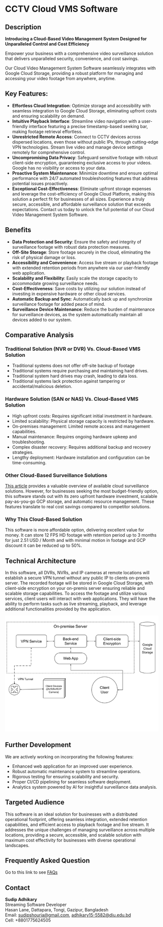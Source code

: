 # CCTV Cloud VMS Software

## Description
**Introducing a Cloud-Based Video Management System Designed for Unparalleled Control and Cost Efficiency**

Empower your business with a comprehensive video surveillance solution that delivers unparalleled security, convenience, and cost savings.

Our Cloud Video Management System Software seamlessly integrates with Google Cloud Storage, providing a robust platform for managing and accessing your video footage from anywhere, anytime.

## Key Features:
 - **Effortless Cloud Integration**: Optimize storage and accessibility with seamless integration to Google Cloud Storage, eliminating upfront costs and ensuring scalability on demand.
 - **Intuitive Playback Interface**: Streamline video navigation with a user-friendly interface featuring a precise timestamp-based seeking bar, making footage retrieval effortless.
 - **Unrestricted Remote Access**: Connect to CCTV devices across dispersed locations, even those without public IPs, through cutting-edge VPN technologies. Stream live video and manage device settings remotely for comprehensive control.
 - **Uncompromising Data Privacy**: Safeguard sensitive footage with robust client-side encryption, guaranteeing exclusive access to your videos. Google has no visibility or access to your data.
 - **Proactive System Maintenance**: Minimize downtime and ensure optimal performance with 24/7 automated troubleshooting features that address potential issues proactively.
 - **Exceptional Cost-Effectiveness**: Eliminate upfront storage expenses and leverage the cost-efficiency of Google Cloud Platform, making this solution a perfect fit for businesses of all sizes.
Experience a truly secure, accessible, and affordable surveillance solution that exceeds expectations. Contact us today to unlock the full potential of our Cloud Video Management System Software.

## Benefits
- **Data Protection and Security**: Ensure the safety and integrity of surveillance footage with robust data protection measures.
- **Off-Site Storage**: Store footage securely in the cloud, eliminating the risk of physical damage or loss.
- **Accessibility and Convenience**: Access live stream or playback footage with extended retention periods from anywhere via our user-friendly web application.
- **Scalability and Flexibility**: Easily scale the storage capacity to accommodate growing surveillance needs.
- **Cost-Effectiveness**: Save costs by utilizing our solution instead of investing in expensive hardware or other cloud services.
- **Automatic Backup and Sync**: Automatically back up and synchronize surveillance footage for added peace of mind.
- **Surveillance Device Maintenance**: Reduce the burden of maintenance for surveillance devices, as the system automatically maintain all devices added to our system.

## Comparative Analysis
### Traditional Solution (NVR or DVR) Vs. Cloud-Based VMS Solution
- Traditional systems does not offer off-site backup of footage
- Traditional systems require purchasing and maintaining hard drives.
- Traditional system hard drives may crash, leading to data loss.
- Traditional systems lack protection against tampering or accidental/malicious deletion.

### Hardware Solution (SAN or NAS) Vs. Cloud-Based VMS Solution
 - High upfront costs: Requires significant initial investment in hardware.
 - Limited scalability: Physical storage capacity is restricted by hardware.
 - On-premises management: Limited remote access and management capabilities.
 - Manual maintenance: Requires ongoing hardware upkeep and troubleshooting.
 - Complex disaster recovery: Requires additional backup and recovery strategies.
 - Lengthy deployment: Hardware installation and configuration can be time-consuming.

### Other Cloud-Based Surveillance Solutions
[This article](https://solink.com/resources/cloud-based-video-surveillance-systems/) provides a valuable overview of available cloud surveillance solutions. However, for businesses seeking the most budget-friendly option, this software stands out with its zero upfront hardware investment, scalable pay-as-you-go GCP storage, and automatic resource management. These features translate to real cost savings compared to competitor solutions.

### Why This Cloud-Based Solution
This software is more affordable option, delivering excellent value for money. It can store 12 FPS HD footage with retention period up to 3 months for just 2.51 USD / Month and with minimal motion in footage and GCP discount it can be reduced up to 50%.

## Technical Architecture
In this software, all DVRs, NVRs, and IP cameras at remote locations will establish a secure VPN tunnel without any public IP to clients on-premis server. The recorded footage will be stored in Google Cloud Storage, with client-side encryption on your on-premis server ensuring reliable and scalable storage capabilities. To access the footage and utilize various services, client users will interact with web applications. They will have the ability to perform tasks such as live streaming, playback, and leverage additional functionalities provided by the application.

![Technical Architecture](Architecture.png)

## Further Development
We are actively working on incorporating the following features:
- Enhanced web application for an improved user experience.
- Robust automatic maintenance system to streamline operations.
- Rigorous testing for ensuring scalability and security.
- Proper CI/CD pipelining for seamless software deployment.
- Analytics system powered by AI for insightful surveillance data analysis.

## Targeted Audience
This software is an ideal solution for businesses with a distributed operational footprint, offering seamless integration, extended retention capabilities, and efficient access to playback footage and live stream. It addresses the unique challenges of managing surveillance across multiple locations, providing a secure, accessible, and scalable solution with maximum cost effectivity for businesses with diverse operational landscapes.

## Frequently Asked Question
Go to this link to see [FAQs](FAQs.md)

## Contact
**Sudip Adhikary**  
Streaming Software Developer  
Hasan Lane, Dattapara, Tongi, Gazipur, Bangladesh  
Email: sudipshourja@gmail.com, adhikary15-5582@diu.edu.bd  
Cell: +8801775624505
